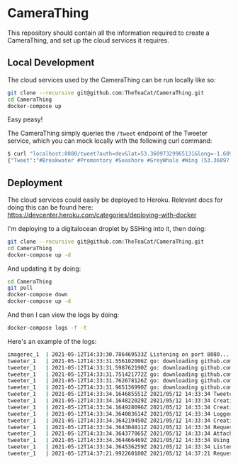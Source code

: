 # CameraThing

This repository should contain all the information required to create a CameraThing, and set up the cloud services it requires.



## Local Development

The cloud services used by the CameraThing can be run locally like so:

```bash
git clone --recursive git@github.com:TheTeaCat/CameraThing.git
cd CameraThing
docker-compose up
```

Easy peasy!

The CameraThing simply queries the `/tweet` endpoint of the Tweeter service, which you can mock locally with the following curl command:

```bash
$ curl "localhost:8080/tweet?auth=dev&lat=53.36097329965131&long=-1.6899902029658576" -F 'image=@./test.jpg'
{"Tweet":"#Breakwater #Promontory #Seashore #GreyWhale #Wing (53.36097,-1.68999)"}
```



## Deployment

The cloud services could easily be deployed to Heroku. Relevant docs for doing this can be found here: https://devcenter.heroku.com/categories/deploying-with-docker

I'm deploying to a digitalocean droplet by SSHing into it, then doing:

```bash
git clone --recursive git@github.com:TheTeaCat/CameraThing.git
cd CameraThing
docker-compose up -d
```

And updating it by doing:

```bash
cd CameraThing
git pull
docker-compose down
docker-compose up -d
```

And then I can view the logs by doing:

```bash
docker-compose logs -f -t
```

Here's an example of the logs:

```bash
imagerec_1  | 2021-05-12T14:33:30.786469533Z Listening on port 8080...
tweeter_1   | 2021-05-12T14:33:31.556102006Z go: downloading github.com/drswork/go-twitter v0.0.0-20190721142740-110a39637298
tweeter_1   | 2021-05-12T14:33:31.598762190Z go: downloading github.com/dghubble/oauth1 v0.7.0
tweeter_1   | 2021-05-12T14:33:31.751421772Z go: downloading github.com/cenkalti/backoff v2.1.1+incompatible
tweeter_1   | 2021-05-12T14:33:31.762678126Z go: downloading github.com/dghubble/sling v1.3.0
tweeter_1   | 2021-05-12T14:33:31.965136990Z go: downloading github.com/google/go-querystring v1.0.0
tweeter_1   | 2021-05-12T14:33:34.164685551Z 2021/05/12 14:33:34 Tweeter service started.
tweeter_1   | 2021-05-12T14:33:34.164822029Z 2021/05/12 14:33:34 Creating recogniser instance...
tweeter_1   | 2021-05-12T14:33:34.164928096Z 2021/05/12 14:33:34 Creating tweeter instance...
tweeter_1   | 2021-05-12T14:33:34.364083614Z 2021/05/12 14:33:34 Logged into twitter as: Camera Thing
tweeter_1   | 2021-05-12T14:33:34.364219450Z 2021/05/12 14:33:34 Creating endpoint instances...
tweeter_1   | 2021-05-12T14:33:34.364304811Z 2021/05/12 14:33:34 Request @ /tweet!
tweeter_1   | 2021-05-12T14:33:34.364377865Z 2021/05/12 14:33:34 Attaching endpoint handlers...
tweeter_1   | 2021-05-12T14:33:34.364466469Z 2021/05/12 14:33:34 Using port 8080...
tweeter_1   | 2021-05-12T14:33:34.364536259Z 2021/05/12 14:33:34 Listening and serving!
tweeter_1   | 2021-05-12T14:37:21.992260180Z 2021/05/12 14:37:21 Request @ /health!
```

